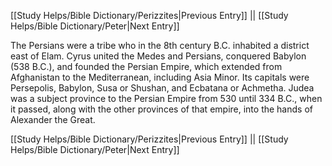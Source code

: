 [[Study Helps/Bible Dictionary/Perizzites|Previous Entry]]  ||  [[Study Helps/Bible Dictionary/Peter|Next Entry]]

 The Persians were a tribe who in the 8th century B.C. inhabited a district east of Elam. Cyrus united the Medes and Persians, conquered Babylon (538 B.C.), and founded the Persian Empire, which extended from Afghanistan to the Mediterranean, including Asia Minor. Its capitals were Persepolis, Babylon, Susa or Shushan, and Ecbatana or Achmetha. Judea was a subject province to the Persian Empire from 530 until 334 B.C., when it passed, along with the other provinces of that empire, into the hands of Alexander the Great.

[[Study Helps/Bible Dictionary/Perizzites|Previous Entry]]  ||  [[Study Helps/Bible Dictionary/Peter|Next Entry]]